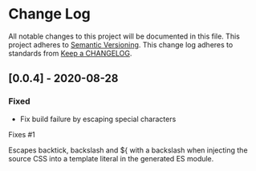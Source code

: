 # Change Log

All notable changes to this project will be documented in this file. This project adheres
to [Semantic Versioning](http://semver.org/). This change log adheres to standards
from [Keep a CHANGELOG](http://keepachangelog.com).

## [0.0.4] - 2020-08-28

### Fixed

- Fix build failure by escaping special characters

Fixes #1

Escapes backtick, backslash and ${ with a backslash when injecting the source CSS into a template literal in the
generated ES module.


